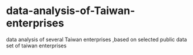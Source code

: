 # data-analysis-of-Taiwan-enterprises
data analysis of several Taiwan enterprises ,based on selected public data set of taiwan  enterprises
